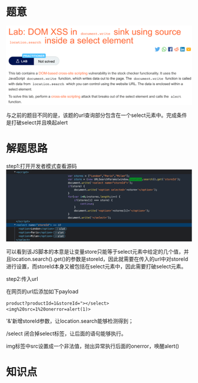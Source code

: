 # 题意
![](pic/6-4.png)

与之前的题目不同的是，该题的url查询部分包含在一个select元素中。完成条件是打破select并且唤起alert
# 解题思路
step1:打开开发者模式查看源码
![](pic/dev.png)

可以看到该JS脚本的本意是让变量store只能等于select元素中给定的几个值，并且location.search().get()的参数是storeId，因此就需要在传入的url中对storeId进行设置，而storeId本身又被包括在select元素中，因此需要打破select元素。


step2:传入url

在网页的url后添加如下payload
```
product?productId=1&storeId="></select><img%20src=1%20onerror=alert(1)>
```
'&'新增storeId参数，让location.search能够检测得到；

/select 闭合掉select标签，让后面的语句能够执行。

img标签中src设置成一个非法值，抛出异常执行后面的onerror，唤醒alert()
# 知识点